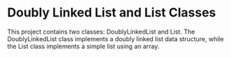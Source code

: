 # Doubly Linked List and List Classes
This project contains two classes: DoublyLinkedList and List. The DoublyLinkedList class implements a doubly linked list data structure, while the List class implements a simple list using an array.

